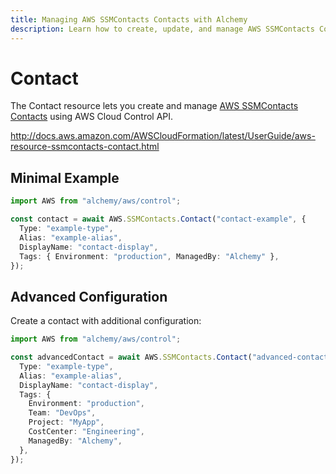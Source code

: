 ```yaml
---
title: Managing AWS SSMContacts Contacts with Alchemy
description: Learn how to create, update, and manage AWS SSMContacts Contacts using Alchemy Cloud Control.
---
```


# Contact

The Contact resource lets you create and manage [AWS SSMContacts Contacts](https://docs.aws.amazon.com/ssmcontacts/latest/userguide/) using AWS Cloud Control API.

http://docs.aws.amazon.com/AWSCloudFormation/latest/UserGuide/aws-resource-ssmcontacts-contact.html

## Minimal Example

```ts
import AWS from "alchemy/aws/control";

const contact = await AWS.SSMContacts.Contact("contact-example", {
  Type: "example-type",
  Alias: "example-alias",
  DisplayName: "contact-display",
  Tags: { Environment: "production", ManagedBy: "Alchemy" },
});
```

## Advanced Configuration

Create a contact with additional configuration:

```ts
import AWS from "alchemy/aws/control";

const advancedContact = await AWS.SSMContacts.Contact("advanced-contact", {
  Type: "example-type",
  Alias: "example-alias",
  DisplayName: "contact-display",
  Tags: {
    Environment: "production",
    Team: "DevOps",
    Project: "MyApp",
    CostCenter: "Engineering",
    ManagedBy: "Alchemy",
  },
});
```

